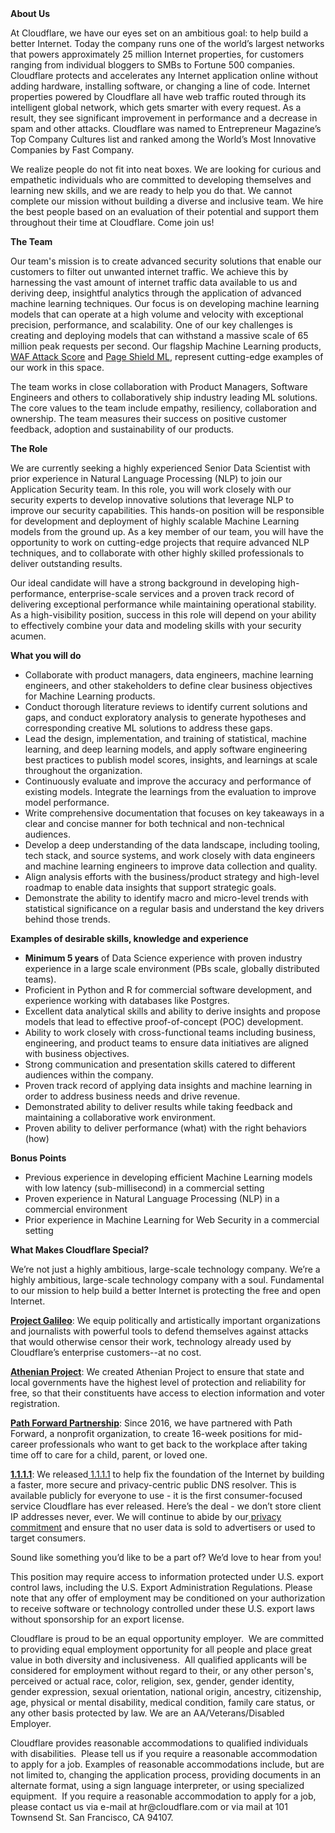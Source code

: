 <div class="content-intro">
	<div><strong>About Us</strong></div>
	<div>
		<p><span style="font-weight: 400;">At Cloudflare, we have our eyes set on an ambitious goal: to help build a better Internet. Today the company runs one of the world’s largest networks that powers approximately 25 million Internet properties, for customers ranging from individual bloggers to SMBs to Fortune 500 companies. Cloudflare protects and accelerates any Internet application online without adding hardware, installing software, or changing a line of code. Internet properties powered by Cloudflare all have web traffic routed through its intelligent global network, which gets smarter with every request. As a result, they see significant improvement in performance and a decrease in spam and other attacks. Cloudflare was named to Entrepreneur Magazine’s Top Company Cultures list and ranked among the World’s Most Innovative Companies by Fast Company.</span><span style="font-weight: 400;">&nbsp;</span></p>
		<p><span style="font-weight: 400;">We realize people do not fit into neat boxes. We are looking for curious and empathetic individuals who are committed to developing themselves and learning new skills, and we are ready to help you do that. We cannot complete our mission without building a diverse and inclusive team. We hire the best people based on an evaluation of their potential and support them throughout their time at Cloudflare. Come join us!&nbsp;</span></p>
	</div>
</div>
<p><strong>The Team</strong></p>
<p><span style="font-weight: 400;">Our team's mission is to create advanced security solutions that enable our customers to filter out unwanted internet traffic. We achieve this by harnessing the vast amount of internet traffic data available to us and deriving deep, insightful analytics through the application of advanced machine learning techniques. Our focus is on developing machine learning models that can operate at a high volume and velocity with exceptional precision, performance, and scalability. One of our key challenges is creating and deploying models that can withstand a massive scale of 65 million peak requests per second. Our flagship Machine Learning products, </span><a href="https://blog.cloudflare.com/data-generation-and-sampling-strategies/"><span style="font-weight: 400;">WAF Attack Score</span></a><span style="font-weight: 400;"> and </span><a href="https://blog.cloudflare.com/detecting-magecart-style-attacks-for-pageshield/"><span style="font-weight: 400;">Page Shield ML</span></a><span style="font-weight: 400;">, represent cutting-edge examples of our work in this space.</span></p>
<p><span style="font-weight: 400;">The team works in close collaboration with Product Managers, Software Engineers and others to collaboratively ship industry leading ML solutions. The core values to the team include empathy, resiliency, collaboration and ownership. The team measures their success on positive customer feedback, adoption and sustainability of our products.</span></p>
<p><strong>The Role</strong></p>
<p><span style="font-weight: 400;">We are currently seeking a highly experienced Senior Data Scientist with prior experience in Natural Language Processing (NLP) to join our Application Security team. In this role, you will work closely with our security experts to develop innovative solutions that leverage NLP to improve our security capabilities. This hands-on position will be responsible for development and deployment of highly scalable Machine Learning models from the ground up. As a key member of our team, you will have the opportunity to work on cutting-edge projects that require advanced NLP techniques, and to collaborate with other highly skilled professionals to deliver outstanding results.&nbsp;</span></p>
<p><span style="font-weight: 400;">Our ideal candidate will have a strong background in developing high-performance, enterprise-scale services and a proven track record of delivering exceptional performance while maintaining operational stability. As a high-visibility position, success in this role will depend on your ability to effectively combine your data and modeling skills with your security acumen.</span></p>
<p><strong>What you will do</strong><strong><br></strong></p>
<ul>
	<li style="font-weight: 400;"><span style="font-weight: 400;">Collaborate with product managers, data engineers, machine learning engineers, and other stakeholders to define clear business objectives for Machine Learning products.&nbsp;</span></li>
	<li style="font-weight: 400;"><span style="font-weight: 400;">Conduct thorough literature reviews to identify current solutions and gaps, and conduct exploratory analysis to generate hypotheses and corresponding creative ML solutions to address these gaps.</span></li>
	<li style="font-weight: 400;"><span style="font-weight: 400;">Lead the design, implementation, and training of statistical, machine learning, and deep learning models, and apply software engineering best practices to publish model scores, insights, and learnings at scale throughout the organization.&nbsp;</span></li>
	<li style="font-weight: 400;"><span style="font-weight: 400;">Continuously evaluate and improve the accuracy and performance of existing models. Integrate the learnings from the evaluation to improve model performance.</span></li>
	<li style="font-weight: 400;"><span style="font-weight: 400;">Write comprehensive documentation that focuses on key takeaways in a clear and concise manner for both technical and non-technical audiences.&nbsp;</span></li>
	<li style="font-weight: 400;"><span style="font-weight: 400;">Develop a deep understanding of the data landscape, including tooling, tech stack, and source systems, and work closely with data engineers and machine learning engineers to improve data collection and quality.</span></li>
	<li style="font-weight: 400;"><span style="font-weight: 400;">Align analysis efforts with the business/product strategy and high-level roadmap to enable data insights that support strategic goals.&nbsp;</span></li>
	<li style="font-weight: 400;"><span style="font-weight: 400;">Demonstrate the ability to identify macro and micro-level trends with statistical significance on a regular basis and understand the key drivers behind those trends.</span></li>
</ul>
<p><strong>Examples of desirable skills, knowledge and experience</strong></p>
<ul>
	<li style="font-weight: 400;"><strong>Minimum 5 years</strong><span style="font-weight: 400;">&nbsp;of Data Science experience with proven industry experience in a large scale environment (PBs scale, globally distributed teams).&nbsp;</span></li>
	<li style="font-weight: 400;"><span style="font-weight: 400;">Proficient in Python and R for commercial software development, and experience working with databases like Postgres.</span></li>
	<li style="font-weight: 400;"><span style="font-weight: 400;">Excellent data analytical skills and ability to derive insights and propose models that lead to effective proof-of-concept (POC) development.</span></li>
	<li style="font-weight: 400;"><span style="font-weight: 400;">Ability to work closely with cross-functional teams including business, engineering, and product teams to ensure data initiatives are aligned with business objectives.</span></li>
	<li style="font-weight: 400;"><span style="font-weight: 400;">Strong communication and presentation skills catered to different audiences within the company.</span></li>
	<li style="font-weight: 400;"><span style="font-weight: 400;">Proven track record of applying data insights and machine learning in order to address business needs and drive revenue.&nbsp;</span></li>
	<li style="font-weight: 400;"><span style="font-weight: 400;">Demonstrated ability to deliver results while taking feedback and maintaining a collaborative work environment.</span></li>
	<li style="font-weight: 400;"><span style="font-weight: 400;">Proven ability to deliver performance (what) with the right behaviors (how)</span></li>
</ul>
<p><strong>Bonus Points</strong></p>
<ul>
	<li style="font-weight: 400;"><span style="font-weight: 400;">Previous experience in developing efficient Machine Learning models with low latency (sub-millisecond) in a commercial setting</span></li>
	<li style="font-weight: 400;"><span style="font-weight: 400;">Proven experience in Natural Language Processing (NLP) in a commercial environment</span></li>
	<li style="font-weight: 400;"><span style="font-weight: 400;">Prior experience in Machine Learning for Web Security in a commercial setting</span></li>
</ul>
<div class="content-conclusion">
	<p><strong>What Makes Cloudflare Special?</strong></p>
	<p><span style="font-weight: 400;">We’re not just a highly ambitious, large-scale technology company. We’re a highly ambitious, large-scale technology company with a soul. Fundamental to our mission to help build a better Internet is protecting the free and open Internet.</span></p>
	<p><a href="https://blog.cloudflare.com/protecting-free-expression-online/"><strong>Project Galileo</strong></a><span style="font-weight: 400;">: We equip politically and artistically important organizations and journalists with powerful tools to defend themselves against attacks that would otherwise censor their work, technology already used by Cloudflare’s enterprise customers--at no cost.</span></p>
	<p><strong><a href="https://www.cloudflare.com/athenian/">Athenian Project</a></strong><span style="font-weight: 400;">: We created Athenian Project to ensure that state and local governments have the highest level of protection and reliability for free, so that their constituents have access to election information and voter registration.</span></p>
	<p><a href="https://blog.cloudflare.com/tag/path-forward/"><strong>Path Forward Partnership</strong></a><span style="font-weight: 400;">: Since 2016, we have partnered with Path Forward, a nonprofit organization, to create 16-week positions for mid-career professionals who want to get back to the workplace after taking time off to care for a child, parent, or loved one.</span></p>
	<p><a href="https://1.1.1.1/"><strong>1.1.1.1</strong></a><span style="font-weight: 400;">: We released</span><a href="https://1.1.1.1/"> <span style="font-weight: 400;">1.1.1.1</span></a><span style="font-weight: 400;"> to help fix the foundation of the Internet by building a faster, more secure and privacy-centric public DNS resolver. This is available publicly for everyone to use - it is the first consumer-focused service Cloudflare has ever released. Here’s the deal - we don’t store client IP addresses never, ever. We will continue to abide by our</span><a href="https://developers.cloudflare.com/1.1.1.1/privacy/public-dns-resolver"> privacy commitment</a><span style="font-weight: 400;"> and ensure that no user data is sold to advertisers or used to target consumers.</span></p>
	<p><span style="font-weight: 400;">Sound like something you’d like to be a part of? We’d love to hear from you!</span></p>
	<p><span style="font-weight: 400;">This position may require access to information protected under U.S. export control laws, including the U.S. Export Administration Regulations. Please note that any offer of employment may be conditioned on your authorization to receive software or technology controlled under these U.S. export laws without sponsorship for an export license.</span></p>
	<p><span style="font-weight: 400;">Cloudflare is proud to be an equal opportunity employer. &nbsp;We are committed to providing equal employment opportunity for all people and place great value in both diversity and inclusiveness. &nbsp;All qualified applicants will be considered for employment without regard to their, or any other person's, perceived or actual</span> <span style="font-weight: 400;">race, color, religion, sex, gender, gender identity, gender expression, sexual orientation, national origin, ancestry, citizenship, age, physical or mental disability, medical condition, family care status, or any other basis protected by law. </span><span style="font-weight: 400;">We are an AA/Veterans/Disabled Employer.</span></p>
	<p><span style="font-weight: 400;">Cloudflare provides reasonable accommodations to qualified individuals with disabilities. &nbsp;Please tell us if you require a reasonable accommodation to apply for a job. Examples of reasonable accommodations include, but are not limited to, changing the application process, providing documents in an alternate format, using a sign language interpreter, or using specialized equipment. &nbsp;If you require a reasonable accommodation to apply for a job, please contact us via e-mail at </span><span style="font-weight: 400;">hr@cloudflare.com</span><span style="font-weight: 400;"> or via mail at 101 Townsend St. San Francisco, CA 94107.</span></p>
</div>